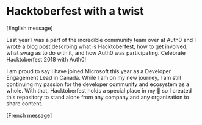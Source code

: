 # Hacktoberfest with a twist

[English message]

Last year I was a part of the incredible community team over at Auth0 and I wrote a blog post descrbing what is Hacktoberfest, how to get involved, what swag as to do with it, and how Auth0 was participating. Celebrate Hacktoberfest 2018 with Auth0!

I am proud to say I have joined Microsoft this year as a Developer Engagement Lead in Canada. While I am on my new journey, I am still continuing my passion for the developer community and ecosystem as a whole. With that, Hacktoberfest holds a special place in my 💜 so I created this repository to stand alone from any company and any organization to share content.

[French message]
